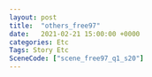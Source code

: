 ```yaml
---
layout: post
title:  "others_free97"
date:   2021-02-21 15:00:00 +0000
categories: Etc
Tags: Story Etc
SceneCode: ["scene_free97_q1_s20"]
---
```

